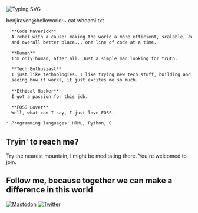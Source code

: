 ![Typing SVG](http://readme-typing-svg.herokuapp.com/?font=JetBrains+Mono&pause=5000&color=00FF00&random=false&width=695&lines=Greetings,+Benjamin+my+name+is,+welcome+to+my+sanctum)

benjiraven@helloworld:~ cat whoami.txt
```markdown
  **Code Maverick**
  A rebel with a cause: making the world a more efficient, scalable, awesome
  and overall better place... one line of code at a time.

  **Human**
  I'm only human, after all. Just a simple man looking for truth.

  **Tech Enthusiast**
  I just like technologies. I like trying new tech stuff, building and repairing it,
  seeing how it works, it just excites me so much.
  
  **Ethical Hacker**
  I got a passion for this job.

  **FOSS Lover**
  Well, what can I say, I just love FOSS.

* Programming languages: HTML, Python, C

```


## Tryin' to reach me?

Try the nearest mountain, I might be meditating there. You're welcomed to join.

## Follow me, because together we can make a difference in this world

<p>
  <a href="https://mastodon.social/@mrbenjiraven" target="_blank"><img src="https://img.shields.io/badge/Mastodon-6364FF?style=for-the-badge&logo=mastodon&logoColor=white" alt="Mastodon"></a>
  <a href="https://x.com/benjiraven" target="_blank"><img src="https://img.shields.io/badge/Twitter-%231DA1F2.svg?style=for-the-badge&logo=Twitter&logoColor=white" alt="Twitter"></a>
</p>
